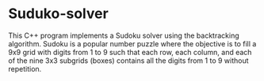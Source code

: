 # Suduko-solver
This C++ program implements a Sudoku solver using the backtracking algorithm. Sudoku is a popular number puzzle where the objective is to fill a 9x9 grid with digits from 1 to 9 such that each row, each column, and each of the nine 3x3 subgrids (boxes) contains all the digits from 1 to 9 without repetition.
